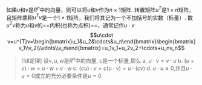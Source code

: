 

如果$u$和$v$是$R^{n}$中的向量，则可以将$u$和$v$作为$n\times 1$矩阵. 转置矩阵$u^{T}$是$1\times n$矩阵，且矩阵乘积$u^{T}v$是一个$1\times1$矩阵，我们将其记为一个不加括号的实数（标量）.
数$u^{T}v$称为$u$和$v$的==内积(也称为点积)==，通常记作$u\cdot v$
$$u\cdot v=u^{T}v=\begin{bmatrix}u_1&u_2&\cdots&u_n\end{bmatrix}\begin{bmatrix}v_1\\v_2\\\vdots\\v_n\end{bmatrix}=u_1v_1+u_2v_2+\cdots+u_nv_n$$


> [!dl定理] 
> 设$v,u,w$是$R^{n}$中的向量, $c$是一个标量,那么
> a. $u\cdot v=v\cdot u$
> b. $(u+v)\cdot w=u\cdot w+v\cdot w$
> c. $(cu)\cdot v=c(u\cdot v)=u\cdot (cv)$
> d. $u\cdot u\geq 0$,并且$u\cdot u=0$成立的充分必要条件是$u=0$





